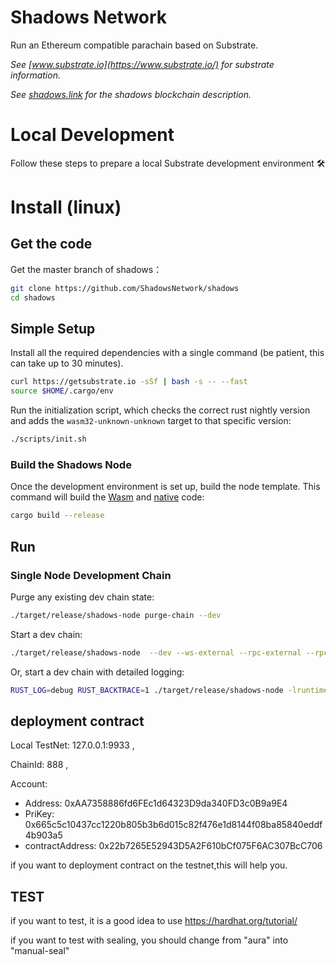 
# Shadows Network

Run an Ethereum compatible parachain based on Substrate.

*See [www.substrate.io](https://www.substrate.io/) for substrate information.*

*See [shadows.link](https://shadows.link/) for the shadows blockchain description.*

# Local Development

Follow these steps to prepare a local Substrate development environment :hammer_and_wrench:

# Install (linux)

## Get the code

Get the master branch of shadows：

```bash
git clone https://github.com/ShadowsNetwork/shadows
cd shadows
```

## Simple Setup

Install all the required dependencies with a single command (be patient, this can take up to 30
minutes).

```bash
curl https://getsubstrate.io -sSf | bash -s -- --fast
source $HOME/.cargo/env
```

Run the initialization script, which checks the correct rust nightly version and adds the `wasm32-unknown-unknown` target to that specific version:

```bash
./scripts/init.sh
```

### Build  the Shadows Node

Once the development environment is set up, build the node template. This command will build the
[Wasm](https://substrate.dev/docs/en/knowledgebase/advanced/executor#wasm-execution) and [native](https://substrate.dev/docs/en/knowledgebase/advanced/executor#native-execution) code:

```bash
cargo build --release
```

## Run

### Single Node Development Chain

Purge any existing dev chain state:

```bash
./target/release/shadows-node purge-chain --dev
```

Start a dev chain:

```bash
./target/release/shadows-node  --dev --ws-external --rpc-external --rpc-cors=all
```

Or, start a dev chain with detailed logging:

```bash
RUST_LOG=debug RUST_BACKTRACE=1 ./target/release/shadows-node -lruntime=debug --dev
```

 


## deployment contract
Local TestNet:  127.0.0.1:9933 ,

ChainId: 888 ,

Account:

- Address: 0xAA7358886fd6FEc1d64323D9da340FD3c0B9a9E4
- PriKey: 0x665c5c10437cc1220b805b3b6d015c82f476e1d8144f08ba85840eddf4b903a5
- contractAddress: 0x22b7265E52943D5A2F610bCf075F6AC307BcC706

if you want to deployment contract on the testnet,this will help you.


## TEST
if you want to test, it is a good idea to use  https://hardhat.org/tutorial/

if you want to test with sealing, you should change from "aura" into "manual-seal"




